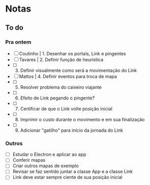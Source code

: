 # Notas

## To do

### Pra ontem

- [ ] Coutinho | 1. Desenhar os portais, Link e pingentes
- [ ] Tavares | 2. Definir função de heurística
- [ ] 3. Definir visualmente como será a movimentação do Link
- [ ] Mattos | 4. Definir eventos para troca de mapa
- [ ] 5. Resolver problema do caixeiro viajante
- [ ] 6. Efeito de Link pegando o pingente?
- [ ] 7. Certificar de que o Link volte posição inicial
- [ ] 8. Imprimir o custo durante o movimento e em sua finalização
- [ ] 9. Adicionar "gatilho" para início da jornada do Link

### Outros

- [ ] Estudar o Electron e aplicar ao app
- [ ] Conferir mapas
- [ ] Criar outros mapas de exemplo
- [ ] Revisar se faz sentido juntar a classe App e a classe Link
- [ ] Link deve estar sempre ciente de sua posição inicial
